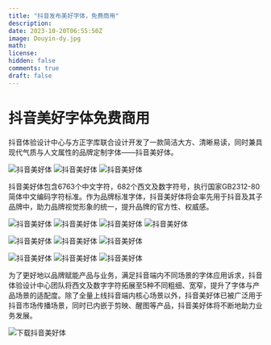 ```yaml
---
title: "抖音发布美好字体，免费商用"
description: 
date: 2023-10-20T06:55:50Z
image: Douyin-dy.jpg
math: 
license: 
hidden: false
comments: true
draft: false
---
```



# 抖音美好字体免费商用

抖音体验设计中心与方正字库联合设计开发了一款简洁大方、清晰易读，同时兼具现代气质与人文属性的品牌定制字体——抖音美好体。

![抖音美好体](Douyin2.jpg) ![抖音美好体](Douyin.jpg) ![抖音美好体](Douyin.gif)

抖音美好体包含6763个中文字符，682个西文及数字符号，执行国家GB2312-80简体中文编码字符标准。作为品牌标准字体，抖音美好体将会率先用于抖音及其子品牌中，助力品牌视觉形象的统一，提升品牌的官方性、权威感。

![抖音美好体](Douyin-123.jpg) ![抖音美好体](Douyin-big.jpg) ![抖音美好体](Douyin-d.gif) ![抖音美好体](Douyin-yh.jpg)  

![抖音美好体](Douyin-s.jpg) ![抖音美好体](Douyin-l.jpg) ![抖音美好体](Douyin-lb.jpg)

![抖音美好体](Douyin-mh.jpg) ![抖音美好体](Douyin-dzg.jpg) ![抖音美好体](Douyin-dy.jpg)

为了更好地以品牌赋能产品与业务，满足抖音端内不同场景的字体应用诉求，抖音体验设计中心团队将西文及数字字符拓展至5种不同粗细、宽窄，提升了字体与产品场景的适配度。除了全量上线抖音端内核心场景以外，抖音美好体已被广泛用于抖音市场传播场景，同时已内嵌于剪映、醒图等产品，抖音美好体将不断地助力业务发展。

![下载抖音美好体](down-load.png)
